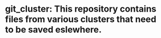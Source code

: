 # git_cluster: This repository contains files from various clusters that need to be saved eslewhere.
